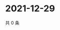 # 2021-12-29

共 0 条

<!-- BEGIN WEIBO -->
<!-- 最后更新时间 Wed Dec 29 2021 02:00:48 GMT+0800 (China Standard Time) -->

<!-- END WEIBO -->
